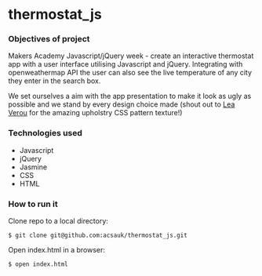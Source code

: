 # thermostat_js

### Objectives of project

Makers Academy Javascript/jQuery week - create an interactive thermostat app with a user interface utilising Javascript and jQuery. Integrating with openweathermap API the user can also see the live temperature of any city they enter in the search box.

We set ourselves a aim with the app presentation to make it look as ugly as possible and we stand by every design choice made (shout out to [Lea Verou](http://lea.verou.me/css3patterns/) for the amazing upholstry CSS pattern texture!)

### Technologies used

- Javascript
- jQuery
- Jasmine
- CSS
- HTML

### How to run it

Clone repo to a local directory:

``$ git clone git@github.com:acsauk/thermostat_js.git``

Open index.html in a browser:

``$ open index.html``
